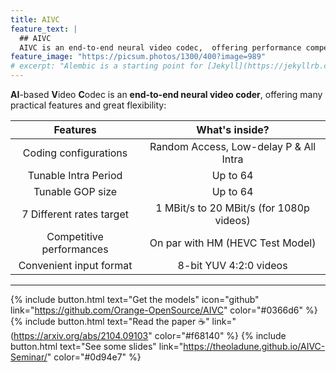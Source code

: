 ```yaml
---
title: AIVC
feature_text: |
  ## AIVC
  AIVC is an end-to-end neural video codec,  offering performance competitive with HEVC.
feature_image: "https://picsum.photos/1300/400?image=989"
# excerpt: "Alembic is a starting point for [Jekyll](https://jekyllrb.com/) projects. Rather than starting from scratch, this boilerplate is designed to get the ball rolling immediately. Install it, configure it, tweak it, push it."
---
```


__AI__-based **V**ideo **C**odec is an **end-to-end neural video coder**, offering many practical features and great flexibility:

| __Features__                | __What's inside?__  |
| :---:                   | :-: |
| Coding configurations   | Random Access, Low-delay P & All Intra |
| Tunable Intra Period    | Up to 64
| Tunable GOP size        | Up to 64
| 7 Different rates target   | 1 MBit/s to 20 MBit/s (for 1080p videos)
| Competitive performances| On par with HM (HEVC Test Model)
| Convenient input format | 8-bit YUV 4:2:0 videos

---

{% include button.html text="Get the models" icon="github" link="https://github.com/Orange-OpenSource/AIVC" color="#0366d6" %} {% include button.html text="Read the paper ☕️" link="(https://arxiv.org/abs/2104.09103" color="#f68140" %} {% include button.html text="See some slides" link="https://theoladune.github.io/AIVC-Seminar/" color="#0d94e7" %}

